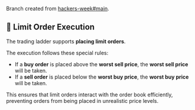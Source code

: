 Branch created from [hackers-week#main](https://github.com/fran0x/hackers-week/tree/main).

## 🎯 Limit Order Execution

The trading ladder supports **placing limit orders**.

The execution follows these special rules:

- If a **buy order** is placed above the **worst sell price**, the **worst sell price** will be taken.
- If a **sell order** is placed below the **worst buy price**, the **worst buy price** will be taken.

This ensures that limit orders interact with the order book efficiently, preventing orders from being placed in unrealistic price levels.

